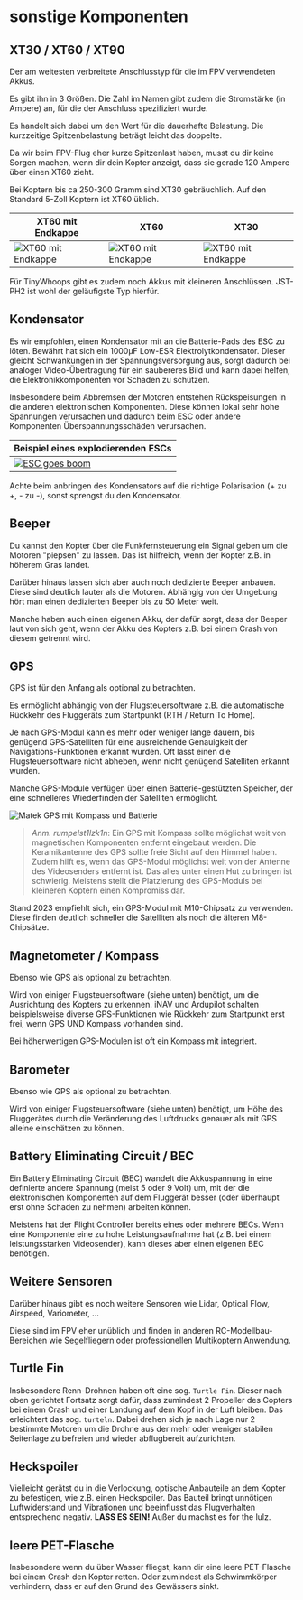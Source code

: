 # sonstige Komponenten

## XT30 / XT60 / XT90

Der am weitesten verbreitete Anschlusstyp für die im FPV verwendeten Akkus.

Es gibt ihn in 3 Größen. Die Zahl im Namen gibt zudem die Stromstärke (in Ampere) an, für die der Anschluss spezifiziert wurde.

Es handelt sich dabei um den Wert für die dauerhafte Belastung. Die kurzzeitige Spitzenbelastung beträgt leicht das doppelte.

Da wir beim FPV-Flug eher kurze Spitzenlast haben, musst du dir keine Sorgen machen, wenn dir dein Kopter anzeigt, dass sie gerade 120 Ampere über einen XT60 zieht.

Bei Koptern bis ca 250-300 Gramm sind XT30 gebräuchlich. Auf den Standard 5-Zoll Koptern ist XT60 üblich.

| XT60 mit Endkappe                                  | XT60                                            | XT30                                             |
| -------------------------------------------------- | ----------------------------------------------- | ------------------------------------------------ |
| ![XT60 mit Endkappe](/img/amass/amass_XT60H-M.png) | ![XT60 mit Endkappe](/img/amass/amass_XT60.png) | ![XT60 mit Endkappe](/img/amass/amass_XT30U.png) |

Für TinyWhoops gibt es zudem noch Akkus mit kleineren Anschlüssen. JST-PH2 ist wohl der geläufigste Typ hierfür.

## Kondensator

Es wir empfohlen, einen Kondensator mit an die Batterie-Pads des ESC zu löten. Bewährt hat sich ein 1000µF Low-ESR Elektrolytkondensator. Dieser gleicht Schwankungen in der Spannungsversorgung aus, sorgt dadurch bei analoger Video-Übertragung für ein saubereres Bild und kann dabei helfen, die Elektronikkomponenten vor Schaden zu schützen.

Insbesondere beim Abbremsen der Motoren entstehen Rückspeisungen in die anderen elektronischen Komponenten. Diese können lokal sehr hohe Spannungen verursachen und dadurch beim ESC oder andere Komponenten Überspannungsschäden verursachen.

| Beispiel eines explodierenden ESCs                                                                  |
| --------------------------------------------------------------------------------------------------- |
| [![ESC goes boom](/img/g3gg0/esc_goes_boom.png)](https://www.youtube.com/watch?v=tTln5ggb0FE&t=29s) |

Achte beim anbringen des Kondensators auf die richtige Polarisation (+ zu +, - zu -), sonst sprengst du den Kondensator.

## Beeper

Du kannst den Kopter über die Funkfernsteuerung ein Signal geben um die Motoren "piepsen" zu lassen. Das ist hilfreich, wenn der Kopter z.B. in höherem Gras landet.

Darüber hinaus lassen sich aber auch noch dedizierte Beeper anbauen. Diese sind deutlich lauter als die Motoren. Abhängig von der Umgebung hört man einen dedizierten Beeper bis zu 50 Meter weit.

Manche haben auch einen eigenen Akku, der dafür sorgt, dass der Beeper laut von sich geht, wenn der Akku des Kopters z.B. bei einem Crash von diesem getrennt wird.

## GPS

GPS ist für den Anfang als optional zu betrachten.

Es ermöglicht abhängig von der Flugsteuersoftware z.B. die automatische Rückkehr des Fluggeräts zum Startpunkt (RTH / Return To Home).

Je nach GPS-Modul kann es mehr oder weniger lange dauern, bis genügend GPS-Satelliten für eine ausreichende Genauigkeit der Navigations-Funktionen erkannt wurden. Oft lässt einen die Flugsteuersoftware nicht abheben, wenn nicht genügend Satelliten erkannt wurden.

Manche GPS-Module verfügen über einen Batterie-gestützten Speicher, der eine schnelleres Wiederfinden der Satelliten ermöglicht.

![Matek GPS mit Kompass und Batterie](/img/matek/matek_GPS-M8Q-5883-1.png)

> *Anm. rumpelst1lzk1n*: Ein GPS mit Kompass sollte möglichst weit von magnetischen Komponenten entfernt eingebaut werden. Die Keramikantenne des GPS sollte freie Sicht auf den Himmel haben. Zudem hilft es, wenn das GPS-Modul möglichst weit von der Antenne des Videosenders entfernt ist. Das alles unter einen Hut zu bringen ist schwierig. Meistens stellt die Platzierung des GPS-Moduls bei kleineren Koptern einen Kompromiss dar.

Stand 2023 empfiehlt sich, ein GPS-Modul mit M10-Chipsatz zu verwenden. Diese finden deutlich schneller die Satelliten als noch die älteren M8-Chipsätze.

## Magnetometer / Kompass

Ebenso wie GPS als optional zu betrachten.

Wird von einiger Flugsteuersoftware (siehe unten) benötigt, um die Ausrichtung des Kopters zu erkennen. iNAV und Ardupilot schalten beispielsweise diverse GPS-Funktionen wie Rückkehr zum Startpunkt erst frei, wenn GPS UND Kompass vorhanden sind.

Bei höherwertigen GPS-Modulen ist oft ein Kompass mit integriert.

## Barometer

Ebenso wie GPS als optional zu betrachten.

Wird von einiger Flugsteuersoftware (siehe unten) benötigt, um Höhe des Fluggerätes durch die Veränderung des Luftdrucks genauer als mit GPS alleine einschätzen zu können.

## Battery Eliminating Circuit / BEC

Ein Battery Eliminating Circuit (BEC) wandelt die Akkuspannung in eine definierte andere Spannung (meist 5 oder 9 Volt) um, mit der die elektronischen Komponenten auf dem Fluggerät besser (oder überhaupt erst ohne Schaden zu nehmen) arbeiten können.

Meistens hat der Flight Controller bereits eines oder mehrere BECs. Wenn eine Komponente eine zu hohe Leistungsaufnahme hat (z.B. bei einem leistungsstarken Videosender), kann dieses aber einen eigenen BEC benötigen.

## Weitere Sensoren

Darüber hinaus gibt es noch weitere Sensoren wie Lidar, Optical Flow, Airspeed, Variometer, ...

Diese sind im FPV eher unüblich und finden in anderen RC-Modellbau-Bereichen wie Segelfliegern oder professionellen Multikoptern Anwendung.

## Turtle Fin

Insbesondere Renn-Drohnen haben oft eine sog. `Turtle Fin`. Dieser nach oben gerichtet Fortsatz sorgt dafür, dass zumindest 2 Propeller des Copters bei einem Crash und einer Landung auf dem Kopf in der Luft bleiben. Das erleichtert das sog. `turteln`. Dabei drehen sich je nach Lage nur 2 bestimmte Motoren um die Drohne aus der mehr oder weniger stabilen Seitenlage zu befreien und wieder abflugbereit aufzurichten.

## Heckspoiler

Vielleicht gerätst du in die Verlockung, optische Anbauteile an dem Kopter zu befestigen, wie z.B. einen Heckspoiler. Das Bauteil bringt unnötigen Luftwiderstand und Vibrationen und beeinflusst das Flugverhalten entsprechend negativ. **LASS ES SEIN!** Außer du machst es for the lulz.

## leere PET-Flasche

Insbesondere wenn du über Wasser fliegst, kann dir eine leere PET-Flasche bei einem Crash den Kopter retten. Oder zumindest als Schwimmkörper verhindern, dass er auf den Grund des Gewässers sinkt.

